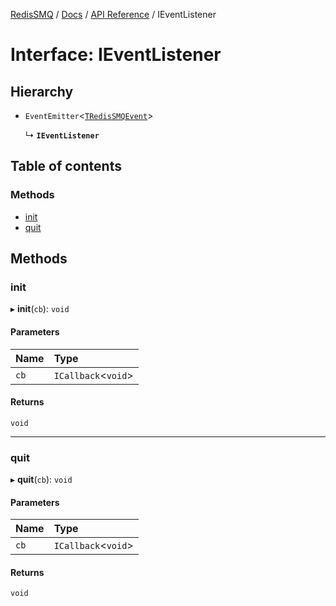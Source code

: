 [RedisSMQ](../../../README.md) / [Docs](../../README.md) / [API Reference](../README.md) / IEventListener

# Interface: IEventListener

## Hierarchy

- `EventEmitter`\<[`TRedisSMQEvent`](../README.md#tredissmqevent)\>

  ↳ **`IEventListener`**

## Table of contents

### Methods

- [init](IEventListener.md#init)
- [quit](IEventListener.md#quit)

## Methods

### init

▸ **init**(`cb`): `void`

#### Parameters

| Name | Type |
| :------ | :------ |
| `cb` | `ICallback`\<`void`\> |

#### Returns

`void`

___

### quit

▸ **quit**(`cb`): `void`

#### Parameters

| Name | Type |
| :------ | :------ |
| `cb` | `ICallback`\<`void`\> |

#### Returns

`void`
